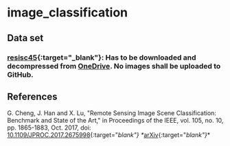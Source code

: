 # image_classification

## Data set
### [resisc45](https://www.tensorflow.org/datasets/catalog/resisc45){:target="_blank"}: Has to be downloaded and decompressed from [OneDrive](https://1drv.ms/u/s!AmgKYzARBl5ca3HNaHIlzp_IXjs). No images shall be uploaded to GitHub.

## References
G. Cheng, J. Han and X. Lu, "Remote Sensing Image Scene Classification: Benchmark and State of the Art," in Proceedings of the IEEE, vol. 105, no. 10, pp. 1865-1883, Oct. 2017, doi: [10.1109/JPROC.2017.2675998](https://ieeexplore.ieee.org/document/7891544){:target="_blank"}   *_[arXiv](https://arxiv.org/pdf/1703.00121.pdf){:target="_blank"}_*
